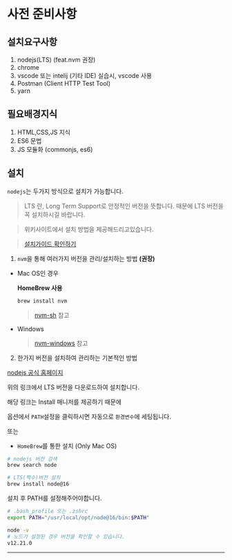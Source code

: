 # 사전 준비사항

## 설치요구사항

1. nodejs(LTS) (feat.nvm 권장)
2. chrome
3. vscode 또는 intelij (기타 IDE) 실습시, vscode 사용
4. Postman (Client HTTP Test Tool)
5. yarn

## 필요배경지식

1. HTML,CSS,JS 지식
2. ES6 문법
3. JS 모듈화 (commonjs, es6)

## 설치

`nodejs`는 두가지 방식으로 설치가 가능합니다.

> LTS 란, Long Term Support로 안정적인 버전을 뜻합니다. 때문에 LTS 버전을 꼭 설치하시길 바랍니다.

> 위키사이트에서 설치 방법을 제공해드리고있습니다.

> [설치가이드 확인하기](https://docs.morpheus.co.kr/client/spa/overview.html#id4)

1. `nvm`을 통해 여러가지 버전을 관리/설치하는 방법 **(권장)**

- Mac OS인 경우

  **HomeBrew 사용**

  ```bash
  brew install nvm
  ```

  > [nvm-sh](https://github.com/nvm-sh/nvm) 참고

- Windows

  > [nvm-windows](https://github.com/coreybutler/nvm-windows) 참고

2. 한가지 버전을 설치하여 관리하는 기본적인 방법

[nodejs 공식 홈페이지](https://nodejs.org/)

위의 링크에서 LTS 버전을 다운로드하여 설치합니다.

해당 링크는 Install 매니저를 제공하기 때문에

옵션에서 `PATH`설정을 클릭하시면 자동으로 `환경변수`에 세팅됩니다.

또는

- `HomeBrew`를 통한 설치 (Only Mac OS)

```bash
# nodejs 버전 검색
brew search node
```

```bash
# LTS(짝수)버전 설치
brew install node@16
```

설치 후 PATH를 설정해주어야합니다.

```bash
# .bash_profile 또는 .zshrc
export PATH="/usr/local/opt/node@16/bin:$PATH"
```

```bash
node -v
# 노드가 설정된 경우 버전을 확인할 수 있습니다.
v12.21.0
```

---
